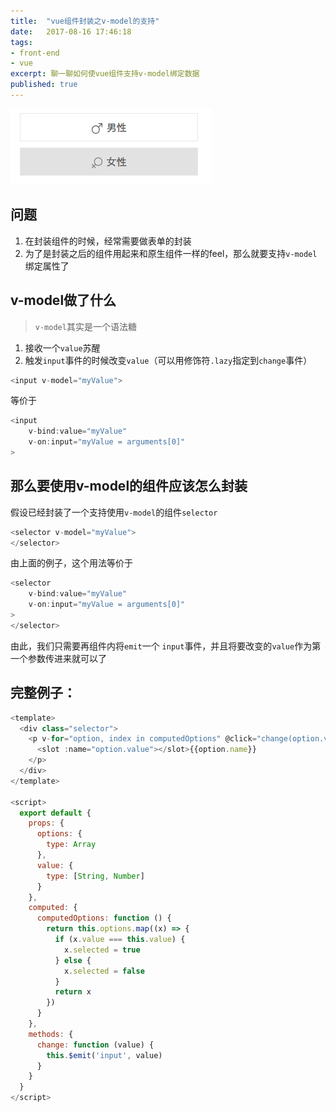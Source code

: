 ```yaml
---
title:  "vue组件封装之v-model的支持"
date:   2017-08-16 17:46:18
tags:
- front-end
- vue
excerpt: 聊一聊如何使vue组件支持v-model绑定数据
published: true
---
```

![](https://raw.githubusercontent.com/vincentmrlau/remote-image-store/master/blog-vue-v-model.png)

## 问题
1. 在封装组件的时候，经常需要做表单的封装
2. 为了是封装之后的组件用起来和原生组件一样的feel，那么就要支持`v-model`绑定属性了

## v-model做了什么
> `v-model`其实是一个语法糖

1. 接收一个`value`苏醒
2. 触发`input`事件的时候改变`value`（可以用修饰符`.lazy`指定到`change`事件）

```javaScript
<input v-model="myValue">
```
等价于

```javaScript
<input 
	v-bind:value="myValue"
	v-on:input="myValue = arguments[0]"
>
```
## 那么要使用v-model的组件应该怎么封装
假设已经封装了一个支持使用`v-model`的组件`selector`

```javaScript
<selector v-model="myValue">
</selector>
```
由上面的例子，这个用法等价于

```javaScript
<selector 
	v-bind:value="myValue"
	v-on:input="myValue = arguments[0]"
>
</selector>
```
由此，我们只需要再组件内将`emit`一个 `input`事件，并且将要改变的`value`作为第一个参数传进来就可以了

## 完整例子：
```javaScript
<template>
  <div class="selector">
    <p v-for="option, index in computedOptions" @click="change(option.value)" :class="option.selected?'selected':''">
      <slot :name="option.value"></slot>{{option.name}}
    </p>
  </div>
</template>

<script>
  export default {
    props: {
      options: {
        type: Array
      },
      value: {
        type: [String, Number]
      }
    },
    computed: {
      computedOptions: function () {
        return this.options.map((x) => {
          if (x.value === this.value) {
            x.selected = true
          } else {
            x.selected = false
          }
          return x
        })
      }
    },
    methods: {
      change: function (value) {
        this.$emit('input', value)
      }
    }
  }
</script>
```


